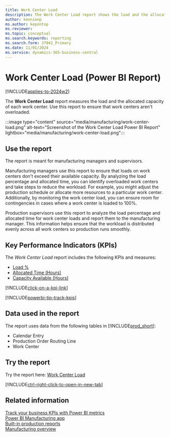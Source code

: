 ```yaml
---
title: Work Center Load
description: The Work Center Load report shows the load and the allocated capacity of each work center.
author: kennienp
ms.author: kepontop
ms.reviewer:
ms.topic: conceptual
ms.search.keywords: reporting
ms.search.form: 37042_Primary
ms.date: 11/01/2024
ms.service: dynamics-365-business-central
---
```


# Work Center Load (Power BI Report)

[!INCLUDE[applies-to-2024w2](includes/applies-to-2024w2.md)]

The **Work Center Load** report measures the load and the allocated capacity of each work center. Use this report to ensure that work centers aren't overloaded.

:::image type="content" source="media/manufacturing/work-center-load.png" alt-text="Screenshot of the Work Center Load Power BI Report" lightbox="media/manufacturing/work-center-load.png":::

## Use the report

The report is meant for manufacturing managers and supervisors.

Manufacturing managers use this report to ensure that loads on work centers don't exceed their available capacity. By analyzing the load percentage and allocated time, you can identify overloaded work centers and take steps to reduce the workload. For example, you might adjust the production schedule or allocate more resources to a particular work center. Additionally, by monitoring the work center load, you can ensure room for contingencies in cases where a work center is loaded to 100%.

Production supervisors use this report to analyze the load percentage and allocated time for work center loads and report them to the manufacturing manager. This information helps ensure that the workload is distributed evenly across all work centers so production runs smoothly.

## Key Performance Indicators (KPIs)

The *Work Center Load* report includes the following KPIs and measures: 

- [Load %](manufacturing-powerbi-kpis.md#load)
- [Allocated Time (Hours)](manufacturing-powerbi-kpis.md#allocated-time-hours)
- [Capacity Available (Hours)](manufacturing-powerbi-kpis.md#capacity-available-hours)

[!INCLUDE[click-on-a-kpi-link](includes/click-on-a-kpi-link.md)] 

[!INCLUDE[powerbi-tip-track-kpis](includes/powerbi-tip-track-kpis.md)]

## Data used in the report

The report uses data from the following tables in [!INCLUDE[prod_short](includes/prod_short.md)]:

- Calendar Entry
- Production Order Routing Line
- Work Center
  
## Try the report

Try the report here: [Work Center Load](https://businesscentral.dynamics.com?page=37042)

[!INCLUDE[ctrl-right-click-to-open-in-new-tab](includes/ctrl-right-click-to-open-in-new-tab.md)]

## Related information

[Track your business KPIs with Power BI metrics](track-kpis-with-power-bi-metrics.md)  
[Power BI Manufacturing app](manufacturing-powerbi-app.md)  
[Built-in production reports](production-reports.md)  
[Manufacturing overview](production-manage-manufacturing.md)
